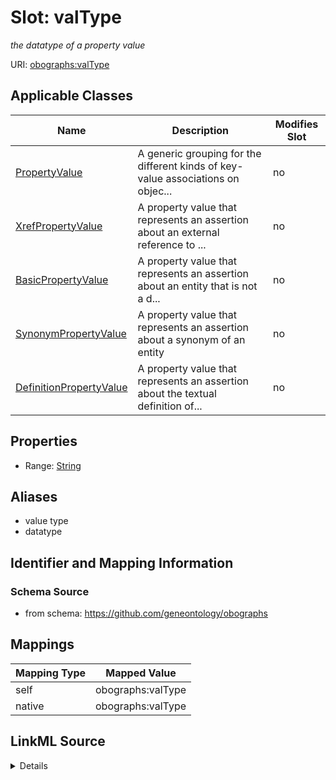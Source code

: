 

# Slot: valType


_the datatype of a property value_





URI: [obographs:valType](https://github.com/geneontology/obographs/valType)



<!-- no inheritance hierarchy -->





## Applicable Classes

| Name | Description | Modifies Slot |
| --- | --- | --- |
| [PropertyValue](PropertyValue.md) | A generic grouping for the different kinds of key-value associations on objec... |  no  |
| [XrefPropertyValue](XrefPropertyValue.md) | A property value that represents an assertion about an external reference to ... |  no  |
| [BasicPropertyValue](BasicPropertyValue.md) | A property value that represents an assertion about an entity that is not a d... |  no  |
| [SynonymPropertyValue](SynonymPropertyValue.md) | A property value that represents an assertion about a synonym of an entity |  no  |
| [DefinitionPropertyValue](DefinitionPropertyValue.md) | A property value that represents an assertion about the textual definition of... |  no  |







## Properties

* Range: [String](String.md)



## Aliases


* value type
* datatype



## Identifier and Mapping Information







### Schema Source


* from schema: https://github.com/geneontology/obographs




## Mappings

| Mapping Type | Mapped Value |
| ---  | ---  |
| self | obographs:valType |
| native | obographs:valType |




## LinkML Source

<details>
```yaml
name: valType
description: the datatype of a property value
from_schema: https://github.com/geneontology/obographs
aliases:
- value type
- datatype
rank: 1000
alias: valType
domain_of:
- PropertyValue
range: string

```
</details>